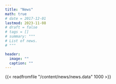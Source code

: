 ```yaml
---
title: "News"
math: true
# date = 2017-12-01
lastmod: 2023-11-08
# draft = false
# tags = []
# summary: """
# List of news.
# """

header:
  image: ""
  caption: ""
---
```


{{< readfromfile "/content/news/news.data" 1000 >}} 